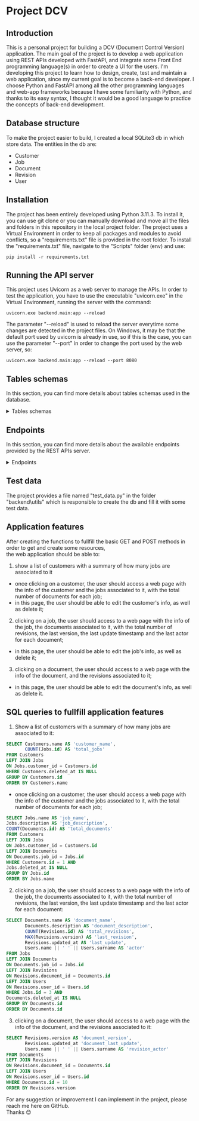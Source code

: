 # Project DCV

## Introduction
This is a personal project for building a DCV (Document Control Version) application.
The main goal of the project is to develop a web application using REST APIs developed
with FastAPI, and integrate some Front End programming language(s) in order to create a UI for the users.
I'm developing this project to learn how to design, create, test and maintain a web application,
since my current goal is to become a back-end developer.
I choose Python and FastAPI among all the other programming languages and web-app frameworks because I have
some familiarity with Python, and thanks to its easy syntax, I thought it would be a good language
to practice the concepts of back-end development.

## Database structure
To make the project easier to build, I created a local SQLite3 db in which store data.
The entities in the db are:
- Customer
- Job
- Document
- Revision
- User

## Installation
The project has been entirely developed using Python 3.11.3.
To install it, you can use git clone or you can manually download and move all the files and folders in this repository in the local project folder.
The project uses a Virtual Environment in order to keep all packages and modules to avoid conflicts, so a "requirements.txt" file is provided in the root folder.
To install the "requirements.txt" file, navigate to the "Scripts" folder (env) and use:
```
pip install -r requirements.txt
```

## Running the API server
This project uses Uvicorn as a web server to manage the APIs.
In order to test the application, you have to use the executable "uvicorn.exe" in the Virtual Environment, 
running the server with the command:
```
uvicorn.exe backend.main:app --reload
```

The parameter "--reload" is used to reload the server everytime some changes are detected in the project files.
On Windows, it may be that the default port used by uvicorn is already in use, so if this is the case, you can use the parameter "--port" in order
to change the port used by the web server, so:
```
uvicorn.exe backend.main:app --reload --port 8080
```

## Tables schemas
In this section, you can find more details about tables schemas used in the database.

<details>
	<summary>Tables schemas</summary>

### Customer Entity
Each Client has the following attributes:
class Customer(BaseModel):
- id
- name
- created_at
- updated_at
- deleted_at

#### Customer Relationships
For every Customer there can be more than one Job(s), so the relation between Customer and Jobs is 1 → N.

#### Table Structure
Considering what explained above, the data table will have the following structure:

```sql
CREATE TABLE "Customers" (
	"id"	INTEGER NOT NULL UNIQUE,
	"name"	TEXT NOT NULL,
	"created_at"	TEXT NOT NULL,
	"updated_at"	TEXT NOT NULL,
	"deleted_at"	TEXT,
	PRIMARY KEY("id" AUTOINCREMENT)
);
```

### Job Entity
Each Job has the following attributes:
- id
- name
- description
- created_at
- updated_at
- deleted_at
- customer_id (foreign key)

#### Job Relationships
For every Job there can be more than one Documents(s), so the relation between Jobs and Documents is 1 → N.

#### Table Structure
Considering what explained above, the data table will have the following structure:

```sql
CREATE TABLE "Jobs" (
	"id"	INTEGER NOT NULL UNIQUE,
	"name"	TEXT NOT NULL,
	"description"	TEXT NOT NULL,
	"created_at"	TEXT NOT NULL,
	"updated_at"	TEXT NOT NULL,
	"deleted_at"	TEXT,
	"customer_id"	INTEGER NOT NULL,
	FOREIGN KEY("customer_id") REFERENCES "Customers"("id"),
	PRIMARY KEY("id" AUTOINCREMENT)
)
```

### Document Entity
Each Document has the following attributes:
- id
- name
- description
- created_at
- updated_at
- deleted_at
- job_id (foreign key)

#### Document Relationships
For every Document there can be more than one Revisions, so the relation between Documents and Revisions is 1 → N.

#### Table Structure
Considering what explained above, the data table will have the following structure:

```sql
CREATE TABLE "Documents" (
	"id"	INTEGER NOT NULL UNIQUE,
	"name"	TEXT NOT NULL,
	"description"	TEXT NOT NULL,
	"created_at"	TEXT NOT NULL,
	"updated_at"	TEXT NOT NULL,
	"deleted_at"	TEXT,
	"job_id"	INTEGER NOT NULL,
	PRIMARY KEY("id" AUTOINCREMENT),
	FOREIGN KEY("job_id") REFERENCES "Jobs"("id")
)
```

### Revision Entity
Each Revision has the following attributes:
- id
- version
- description  
- file_path
- created_at
- updated_at
- deleted_at
- user_id
- document_id

#### Table Structure
Considering what explained above, the data table will have the following structure:

```sql
CREATE TABLE "Revisions" (
	"id"	INTEGER NOT NULL UNIQUE,
	"version"	TEXT NOT NULL,
	"description"	TEXT NOT NULL,
	"file_path"	TEXT NOT NULL,
	"created_at"	TEXT NOT NULL,
	"updated_at"	TEXT NOT NULL,
	"deleted_at"	TEXT,
	"user_id"	INTEGER NOT NULL,
	"document_id"	INTEGER NOT NULL,
	FOREIGN KEY("user_id") REFERENCES "Users"("id"),
	FOREIGN KEY("document_id") REFERENCES "Documents"("id"),
	PRIMARY KEY("id" AUTOINCREMENT)
)
```

### User Entity
Each User has the following attributes:
- id
- name
- surname
- email
- password
- created_at
- updated_at
- deleted_at
- access_level_id (foreign key) # for future use

#### Table Structure
Considering what explained above, the data table will have the following structure:

```sql
CREATE TABLE "Users" (
	"id"	INTEGER NOT NULL UNIQUE,
	"name"	TEXT NOT NULL,
	"surname"	TEXT NOT NULL,
	"email"	TEXT NOT NULL,
	"password"	TEXT NOT NULL,
	"created_at"	TEXT NOT NULL,
	"updated_at"	TEXT NOT NULL,
	"deleted_at"	TEXT,
	"access_level_id"	INTEGER NOT NULL,
	PRIMARY KEY("id" AUTOINCREMENT)
)
```

</details>

## Endpoints
In this section, you can find more details about the available endpoints provided by the REST APIs server.

<details>
	<summary>Endpoints</summary>

The available endpoints are:
- /customers
- /jobs
- /documents
- /revisions
- /users

For each endpoint, there is a GET metod without any parameters (query all data), and a GET method with the id path parameter, like:
```
/customers/customer_id
```
where customer_id is a positive integer greater than 0.

As well as the GET method, for each endpoint there is a POST method to create a resource in the database.

</details>

## Test data
The project provides a file named "test_data.py" in the folder "backend\utils\" which is responsible to create the db and fill it with some test data.

## Application features
After creating the functions to fullfill the basic GET and POST methods in order to get and create some resources,  
the web application should be able to:
1. show a list of customers with a summary of how many jobs are associated to it
- once clicking on a customer, the user should access a web page with the info of the customer and the jobs associated to it, with the total number of documents for each job;
- in this page, the user should be able to edit the customer's info, as well as delete it;
2. clicking on a job, the user should access to a web page with the info of the job, the documents associated to it, with the total number of revisions, the last version, the last update timestamp and the last actor for each document;
- in this page, the user should be able to edit the job's info, as well as delete it;
3. clicking on a document, the user should access to a web page with the info of the document, and the revisions associated to it;
- in this page, the user should be able to edit the document's info, as well as delete it.

## SQL queries to fullfill application features
1. Show a list of customers with a summary of how many jobs are associated to it:
```sql
SELECT Customers.name AS 'customer_name',
	   COUNT(Jobs.id) AS 'total_jobs'
FROM Customers
LEFT JOIN Jobs
ON Jobs.customer_id = Customers.id
WHERE Customers.deleted_at IS NULL
GROUP BY Customers.id
ORDER BY Customers.name
```
- once clicking on a customer, the user should access a web page with the info of the customer and the jobs associated to it, with the total number of documents for each job;
```sql
SELECT Jobs.name AS 'job_name',
Jobs.description AS 'job_description',
COUNT(Documents.id) AS 'total_documents'
FROM Customers
LEFT JOIN Jobs
ON Jobs.customer_id = Customers.id
LEFT JOIN Documents
ON Documents.job_id = Jobs.id
WHERE Customers.id = 1 AND
Jobs.deleted_at IS NULL 
GROUP BY Jobs.id
ORDER BY Jobs.name
```

2. clicking on a job, the user should access to a web page with the info of the job, the documents associated to it, with the total number of revisions, the last version, the last update timestamp and the last actor for each document:
```sql
SELECT Documents.name AS 'document_name',
	   Documents.description AS 'document_description',
	   COUNT(Revisions.id) AS 'total_revisions',
	   MAX(Revisions.version) AS 'last_revision',
	   Revisions.updated_at AS 'last_update',
	   Users.name || ' ' || Users.surname AS 'actor'
FROM Jobs
LEFT JOIN Documents
ON Documents.job_id = Jobs.id
LEFT JOIN Revisions
ON Revisions.document_id = Documents.id
LEFT JOIN Users
ON Revisions.user_id = Users.id
WHERE Jobs.id = 3 AND
Documents.deleted_at IS NULL 
GROUP BY Documents.id
ORDER BY Documents.id
```

3. clicking on a document, the user should access to a web page with the info of the document, and the revisions associated to it:
```sql
SELECT Revisions.version AS 'document_version',
	   Revisions.updated_at 'document_last_update',
	   Users.name || ' ' || Users.surname AS 'revision_actor'
FROM Documents
LEFT JOIN Revisions
ON Revisions.document_id = Documents.id
LEFT JOIN Users
ON Revisions.user_id = Users.id
WHERE Documents.id = 10
ORDER BY Revisions.version
```

For any suggestion or improvement I can implement in the project, please reach me here on GitHub.  
Thanks 😊
